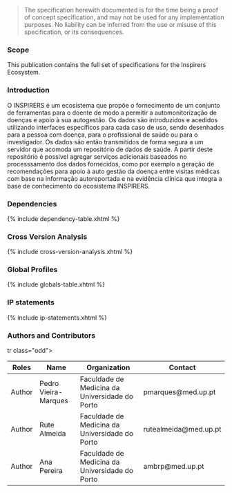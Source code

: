   <blockquote class="stu-note">
    <p>The specification herewith documented is for the time being a proof of concept specification, and may not be used for any implementation purposes. 
    No liability can be inferred from the use or misuse of this specification, or its consequences.</p>
  </blockquote>


### Scope

This publication contains the full set of specifications for the Inspirers Ecosystem.


### Introduction

O INSPIRERS é um ecosistema que propõe o fornecimento de um conjunto de ferramentas para o doente de modo a permitir a automonitorização de doenças e apoio à sua autogestão. Os dados são introduzidos e acedidos utilizando interfaces específicos para cada caso de uso, sendo desenhados para a pessoa com doença, para o profissional de saúde ou para o investigador. Os dados são então transmitidos de forma segura a um servidor que acomoda um repositório de dados de saúde. A partir deste repositório é possivel agregar serviços adicionais baseados no processsamento dos dados fornecidos, como por exemplo a geração de recomendações para apoio à auto gestão da doença entre visitas médicas com base na informação autoreportada e na evidência clínica que integra a base de conhecimento do ecosistema INSPIRERS.

### Dependencies

{% include dependency-table.xhtml %}


### Cross Version Analysis

{% include cross-version-analysis.xhtml %}

### Global Profiles

{% include globals-table.xhtml %}

### IP statements

{% include ip-statements.xhtml %}


### Authors and Contributors

<table>
<thead>
<tr class="header">
<th>Roles</th>
<th>Name</th>
<th>Organization</th>
<th>Contact</th>
</tr>
</thead>
<tbody>
tr class="odd">
<td>Author</td>
<td>Pedro Vieira-Marques</td>
<td>Faculdade de Medicina da Universidade do Porto</td>
<td>pmarques@med.up.pt</td>
</tr><tr class="even">
<td>Author</td>
<td>Rute Almeida</td>
<td>Faculdade de Medicina da Universidade do Porto</td>
<td>rutealmeida@med.up.pt</td>
</tr><tr class="odd">
<td>Author</td>
<td>Ana Pereira</td>
<td>Faculdade de Medicina da Universidade do Porto</td>
<td>ambrp@med.up.pt</td>
</tr></tbody>
</table>